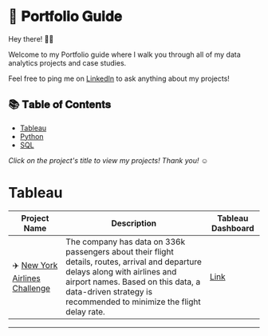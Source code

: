 # :book: 𝐏𝐨𝐫𝐭𝐟𝐨𝐥𝐢𝐨 𝐆𝐮𝐢𝐝𝐞

Hey there! 🙋‍♀️

Welcome to my Portfolio guide where I walk you through all of my data analytics projects and case studies.

Feel free to ping me on [LinkedIn](www.linkedin.com/in/arshiya-kausar/) to ask anything about my projects!

## :books: 𝐓𝐚𝐛𝐥𝐞 𝐨𝐟 𝐂𝐨𝐧𝐭𝐞𝐧𝐭𝐬

- [Tableau](#tableau)
- [Python](#python)
- [SQL](#sql)

 *Click on the project's title to view my projects! Thank you!* ☺️

 
# Tableau

 Project Name| Description| Tableau Dashboard 
 ------------|------------|------------
 :airplane: [New York Airlines Challenge](https://github.com/PriyaPalak/MavenAirlinesChallenge) | The company has data on 336k passengers about their flight details, routes, arrival and departure delays along with airlines and airport names. Based on this data, a data-driven strategy is recommended to minimize the flight delay  rate.| [Link](https://github.com/PriyaPalak/MavenAirlinesChallenge)
 
 ***
